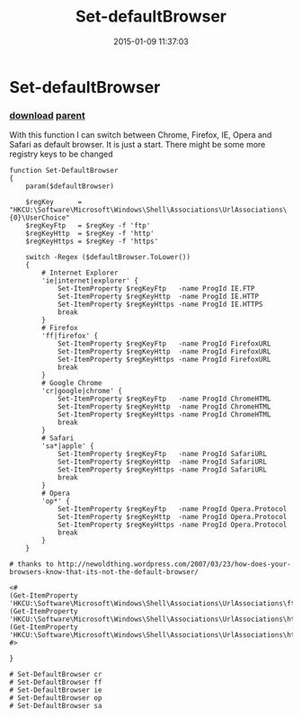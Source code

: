 ﻿---
pid:            5679
parent:         5678
children:       
poster:         Andy Myatt
title:          Set-defaultBrowser
date:           2015-01-09 11:37:03
description:    With this function I can switch between Chrome, Firefox, IE, Opera and Safari as default browser. It is just a start. There might be some more registry keys to be changed
format:         posh
---

# Set-defaultBrowser

### [download](5679.ps1) [parent](5678.md) 

With this function I can switch between Chrome, Firefox, IE, Opera and Safari as default browser. It is just a start. There might be some more registry keys to be changed

```posh
function Set-DefaultBrowser
{
    param($defaultBrowser)

    $regKey      = "HKCU:\Software\Microsoft\Windows\Shell\Associations\UrlAssociations\{0}\UserChoice"
    $regKeyFtp   = $regKey -f 'ftp'
    $regKeyHttp  = $regKey -f 'http'
    $regKeyHttps = $regKey -f 'https'

    switch -Regex ($defaultBrowser.ToLower())
    {
        # Internet Explorer
        'ie|internet|explorer' {
            Set-ItemProperty $regKeyFtp   -name ProgId IE.FTP
            Set-ItemProperty $regKeyHttp  -name ProgId IE.HTTP
            Set-ItemProperty $regKeyHttps -name ProgId IE.HTTPS
            break
        }
        # Firefox
        'ff|firefox' {
            Set-ItemProperty $regKeyFtp   -name ProgId FirefoxURL
            Set-ItemProperty $regKeyHttp  -name ProgId FirefoxURL
            Set-ItemProperty $regKeyHttps -name ProgId FirefoxURL
            break
        }
        # Google Chrome
        'cr|google|chrome' {
            Set-ItemProperty $regKeyFtp   -name ProgId ChromeHTML
            Set-ItemProperty $regKeyHttp  -name ProgId ChromeHTML
            Set-ItemProperty $regKeyHttps -name ProgId ChromeHTML
            break
        }
        # Safari
        'sa*|apple' {
            Set-ItemProperty $regKeyFtp   -name ProgId SafariURL
            Set-ItemProperty $regKeyHttp  -name ProgId SafariURL
            Set-ItemProperty $regKeyHttps -name ProgId SafariURL
            break
        }
        # Opera
        'op*' {
            Set-ItemProperty $regKeyFtp   -name ProgId Opera.Protocol
            Set-ItemProperty $regKeyHttp  -name ProgId Opera.Protocol
            Set-ItemProperty $regKeyHttps -name ProgId Opera.Protocol
            break
        }
    } 
    
# thanks to http://newoldthing.wordpress.com/2007/03/23/how-does-your-browsers-know-that-its-not-the-default-browser/
        
<#
(Get-ItemProperty 'HKCU:\Software\Microsoft\Windows\Shell\Associations\UrlAssociations\ftp\UserChoice').ProgId
(Get-ItemProperty 'HKCU:\Software\Microsoft\Windows\Shell\Associations\UrlAssociations\http\UserChoice').ProgId
(Get-ItemProperty 'HKCU:\Software\Microsoft\Windows\Shell\Associations\UrlAssociations\https\UserChoice').ProgId
#>

}

# Set-DefaultBrowser cr
# Set-DefaultBrowser ff
# Set-DefaultBrowser ie
# Set-DefaultBrowser op
# Set-DefaultBrowser sa
```
